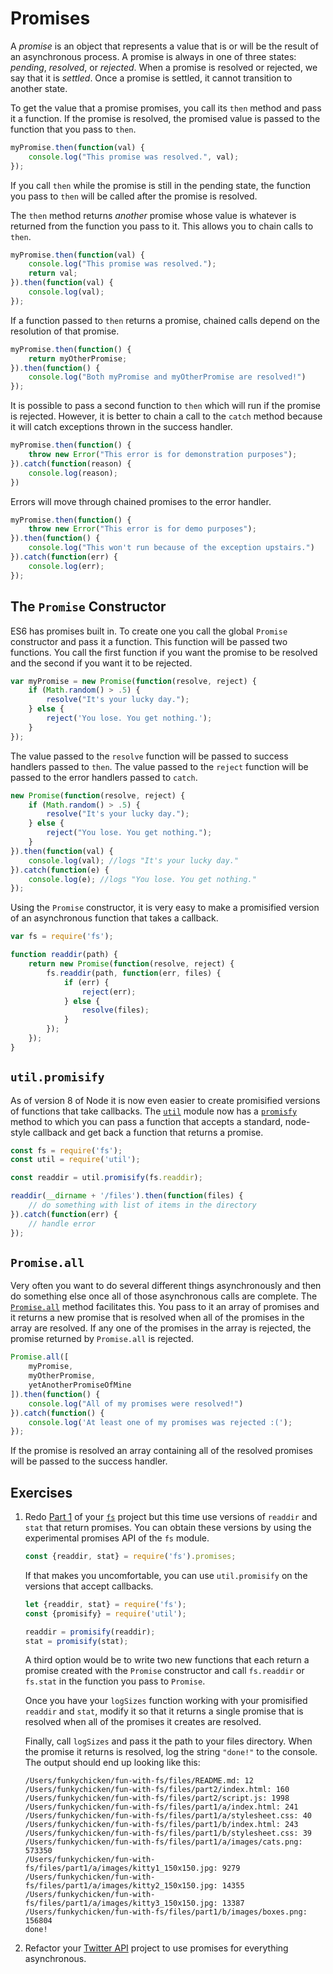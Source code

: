 # Promises

A _promise_ is an object that represents a value that is or will be the result of an asynchronous process. A promise is always in one of three states: _pending_, _resolved_, or _rejected_. When a promise is resolved or rejected, we say that it is _settled_. Once a promise is settled, it cannot transition to another state.

To get the value that a promise promises, you call its `then` method and pass it a function. If the promise is resolved, the promised value is passed to the function that you pass to `then`.

```js
myPromise.then(function(val) {
    console.log("This promise was resolved.", val);
});
```

If you call `then` while the promise is still in the pending state, the function you pass to `then` will be called after the promise is resolved.

The `then` method returns _another_ promise whose value is whatever is returned from the function you pass to it. This allows you to chain calls to `then`.

```js
myPromise.then(function(val) {
    console.log("This promise was resolved.");
    return val;
}).then(function(val) {
    console.log(val);
});
```

If a function passed to `then` returns a promise, chained calls depend on the resolution of that promise.

```js
myPromise.then(function() {
    return myOtherPromise;
}).then(function() {
    console.log("Both myPromise and myOtherPromise are resolved!")
});
```

It is possible to pass a second function to `then` which will run if the promise is rejected. However, it is better to chain a call to the `catch` method because it will catch exceptions thrown in the success handler.

```js
myPromise.then(function() {
    throw new Error("This error is for demonstration purposes");
}).catch(function(reason) {
    console.log(reason);
})
```

Errors will move through chained promises to the error handler.

```js
myPromise.then(function() {
    throw new Error("This error is for demo purposes");
}).then(function() {
    console.log("This won't run because of the exception upstairs.")
}).catch(function(err) {
    console.log(err);
});
```

## The `Promise` Constructor

ES6 has promises built in. To create one you call the global `Promise` constructor and pass it a function. This function will be passed two functions. You call the first function if you want the promise to be resolved and the second if you want it to be rejected.

```js
var myPromise = new Promise(function(resolve, reject) {
    if (Math.random() > .5) {
        resolve("It's your lucky day.");
    } else {
        reject('You lose. You get nothing.');
    }
});
```

The value passed to the `resolve` function will be passed to success handlers passed to `then`. The value passed to the `reject` function will be passed to the error handlers passed to `catch`.

```js
new Promise(function(resolve, reject) {
    if (Math.random() > .5) {
        resolve("It's your lucky day.");
    } else {
        reject("You lose. You get nothing.");
    }
}).then(function(val) {
    console.log(val); //logs "It's your lucky day."
}).catch(function(e) {
    console.log(e); //logs "You lose. You get nothing."
});
```

Using the `Promise` constructor, it is very easy to make a promisified version of an asynchronous function that takes a callback.

```js
var fs = require('fs');

function readdir(path) {
    return new Promise(function(resolve, reject) {
        fs.readdir(path, function(err, files) {
            if (err) {
                reject(err);
            } else {
                resolve(files);
            }
        });
    });
}
```

## `util.promisify`

As of version 8 of Node it is now even easier to create promisified versions of functions that take callbacks. The [`util`](https://nodejs.org/api/util.html) module now has a [`promisfy`](https://nodejs.org/api/util.html#util_util_promisify_original) method to which you can pass a function that accepts a standard, node-style callback and get back a function that returns a promise.

```js
const fs = require('fs');
const util = require('util');

const readdir = util.promisify(fs.readdir);

readdir(__dirname + '/files').then(function(files) {
    // do something with list of items in the directory
}).catch(function(err) {
    // handle error
});
```

## `Promise.all`

Very often you want to do several different things asynchronously and then do something else once all of those asynchronous calls are complete. The <a href="https://developer.mozilla.org/en/docs/Web/JavaScript/Reference/Global_Objects/Promise/all">`Promise.all`</a> method facilitates this. You pass to it an array of promises and it returns a new promise that is resolved when all of the promises in the array are resolved. If any one of the promises in the array is rejected, the promise returned by `Promise.all` is rejected.


```js
Promise.all([
    myPromise,
    myOtherPromise,
    yetAnotherPromiseOfMine
]).then(function() {
    console.log("All of my promises were resolved!")
}).catch(function() {
    console.log('At least one of my promises was rejected :(');
});
```

If the promise is resolved an array containing all of the resolved promises will be passed to the success handler.

## Exercises
1. Redo [Part 1](https://github.com/spicedacademy/tabasco/tree/master/wk5_fun_with_fs#part-1) of your [`fs`](https://github.com/spicedacademy/tabasco/tree/master/wk5_fun_with_fs) project but this time use versions of `readdir` and `stat` that return promises. You can obtain these versions by using the experimental promises API of the `fs` module.

    ```js
    const {readdir, stat} = require('fs').promises;
    ```

    If that makes you uncomfortable, you can use `util.promisify` on the versions that accept callbacks.

    ```js
    let {readdir, stat} = require('fs');
    const {promisify} = require('util');

    readdir = promisify(readdir);
    stat = promisify(stat);
    ```

    A third option would be to write two new functions that each return a promise created with the `Promise` constructor and call `fs.readdir` or `fs.stat` in the function you pass to `Promise`.

    Once you have your `logSizes` function working with your promisified `readdir` and `stat`, modify it so that it returns a single promise that is resolved when all of the promises it creates are resolved.

    Finally, call `logSizes` and pass it the path to your files directory. When the promise it returns is resolved, log the string `"done!"` to the console. The output should end up looking like this:

    ```
    /Users/funkychicken/fun-with-fs/files/README.md: 12
    /Users/funkychicken/fun-with-fs/files/part2/index.html: 160
    /Users/funkychicken/fun-with-fs/files/part2/script.js: 1998
    /Users/funkychicken/fun-with-fs/files/part1/a/index.html: 241
    /Users/funkychicken/fun-with-fs/files/part1/a/stylesheet.css: 40
    /Users/funkychicken/fun-with-fs/files/part1/b/index.html: 243
    /Users/funkychicken/fun-with-fs/files/part1/b/stylesheet.css: 39
    /Users/funkychicken/fun-with-fs/files/part1/a/images/cats.png: 573350
    /Users/funkychicken/fun-with-fs/files/part1/a/images/kitty1_150x150.jpg: 9279
    /Users/funkychicken/fun-with-fs/files/part1/a/images/kitty2_150x150.jpg: 14355
    /Users/funkychicken/fun-with-fs/files/part1/a/images/kitty3_150x150.jpg: 13387
    /Users/funkychicken/fun-with-fs/files/part1/b/images/boxes.png: 156804
    done!
    ```
2. Refactor your [Twitter API](wk6_twitter_api) project to use promises for everything asynchronous.
